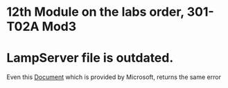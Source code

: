 # 12th Module on the labs order, 301-T02A Mod3 
# LampServer file is outdated.

Even this [Document](https://docs.microsoft.com/en-us/azure/automation/automation-quickstart-dsc-configuration) which is provided by Microsoft, returns the same error




